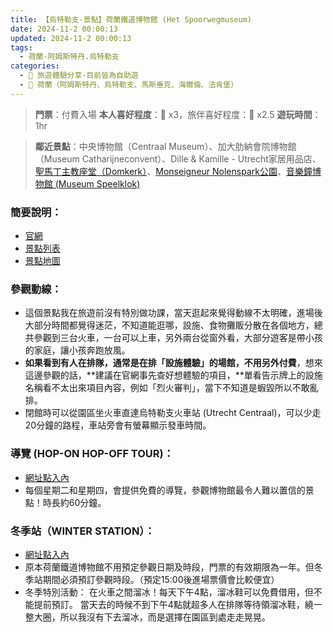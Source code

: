 ```yaml
---
title: 【烏特勒支-景點】荷蘭鐵道博物館 (Het Spoorwegmuseum)
date: 2024-11-2 00:00:13
updated: 2024-11-2 00:00:13
tags:
  - 荷蘭-阿姆斯特丹.烏特勒支
categories: 
  - 🌴 旅遊體驗分享-目前皆為自助遊
  - 🥥 荷蘭（阿姆斯特丹、烏特勒支、馬斯垂克、海爾倫、法肯堡）
---
```

>**門票**：付費入場
>**本人喜好程度**：🌝 x3，旅伴喜好程度：🌝 x2.5
>**遊玩時間**：1hr
<!-- more -->
>**鄰近景點**：中央博物館（Centraal Museum）、加大肋納會院博物館（Museum Catharijneconvent）、Dille & Kamille - Utrecht家居用品店、[聖馬丁主教座堂（Domkerk）](https://taoudjiji.github.io/blog/nethland/N-spot/Domkerk/?highlight=%E8%81%96%E9%A6%AC%E4%B8%81%E4%B8%BB%E6%95%99%E5%BA%A7%E5%A0%82)、[Monseigneur Nolenspark公園](https://taoudjiji.github.io/blog/nethland/N-spot/Monseigneur%20Nolenspark/?highlight=monseigneur+nolenspark)、[音樂鐘博物館 (Museum Speelklok)](https://taoudjiji.github.io/blog/nethland/N-spot/Museum%20Speelklok/?highlight=museum+speelklok)


### 簡要說明：
+ [官網](https://www.spoorwegmuseum.nl/)
+ [景點列表](https://www.spoorwegmuseum.nl/en/discover/now-in-the-museum/)
+ [景點地圖](https://www.spoorwegmuseum.nl/en/visit/map/#the-great-discovery)

### 參觀動線：
+ 這個景點我在旅遊前沒有特別做功課，當天逛起來覺得動線不太明確，進場後大部分時間都覺得迷茫，不知道能逛哪，設施、食物攤販分散在各個地方，總共參觀到三台火車，一台可以上車，另外兩台從窗外看，大部分遊客是帶小孩的家庭，讓小孩奔跑放風。
+ **如果看到有人在排隊，通常是在排「設施體驗」的場館，不用另外付費**，想來這邊參觀的話，**建議在官網事先查好想體驗的項目，**單看告示牌上的設施名稱看不太出來項目內容，例如「烈火審判」，當下不知道是蝦毀所以不敢亂排。
+ 閉館時可以從園區坐火車直達烏特勒支火車站 (Utrecht Centraal)，可以少走20分鐘的路程，車站旁會有螢幕顯示發車時間。
 
### 導覽 (HOP-ON HOP-OFF TOUR)：
+ [網址點入內](https://www.spoorwegmuseum.nl/en/ontdek/nu-in-het-museum/bonus-day/)
+ 每個星期二和星期四，會提供免費的導覽，參觀博物館最令人難以置信的景點！時長約60分鐘。
 
### 冬季站（WINTER STATION）：
+ [網址點入內](https://www.spoorwegmuseum.nl/ontdek/nu-in-het-museum/winter-station/)
+ 原本荷蘭鐵道博物館不用預定參觀日期及時段，門票的有效期限為一年。但冬季站期間必須預訂參觀時段。（預定15:00後進場票價會比較便宜）
+ 冬季特別活動：
在火車之間溜冰！每天下午4點，溜冰鞋可以免費借用，但不能提前預訂。
當天去的時候不到下午4點就超多人在排隊等待領溜冰鞋，繞一整大圈，所以我沒有下去溜冰，而是選擇在園區到處走走晃晃。

 
